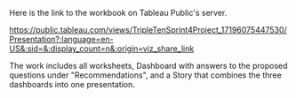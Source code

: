 Here is the link to the workbook on Tableau Public's server.

https://public.tableau.com/views/TripleTenSprint4Project_17196075447530/Presentation?:language=en-US&:sid=&:display_count=n&:origin=viz_share_link

The work includes all worksheets, Dashboard with answers to the proposed questions under "Recommendations", and a Story that combines the three dashboards into one presentation.